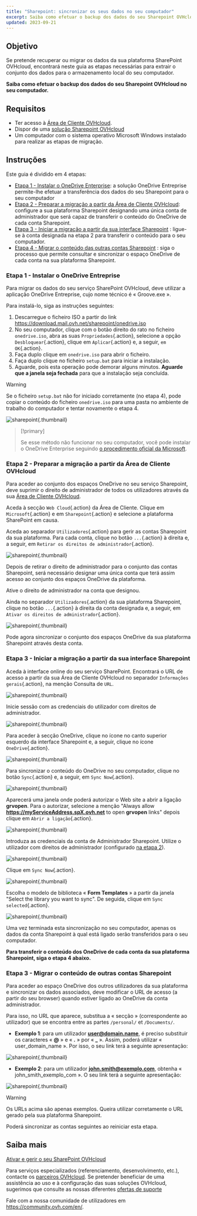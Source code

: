 ```yaml
---
title: "Sharepoint: sincronizar os seus dados no seu computador"
excerpt: Saiba como efetuar o backup dos dados do seu Sharepoint OVHcloud no seu computador
updated: 2023-09-21
---
```


## Objetivo

Se pretende recuperar ou migrar os dados da sua plataforma SharePoint OVHcloud, encontrará neste guia as etapas necessárias para extrair o conjunto dos dados para o armazenamento local do seu computador.

**Saiba como efetuar o backup dos dados do seu Sharepoint OVHcloud no seu computador.**

## Requisitos

- Ter acesso à [Área de Cliente OVHcloud](https://www.ovh.com/auth/?action=gotomanager&from=https://www.ovh.pt/&ovhSubsidiary=pt).
- Dispor de uma [solução Sharepoint OVHcloud](https://www.ovhcloud.com/pt/collaborative-tools/sharepoint/)
- Um computador com o sistema operativo Microsoft Windows instalado para realizar as etapas de migração.

## Instruções

Este guia é dividido em 4 etapas:

- [Etapa 1 - Instalar o OneDrive Enterprise](#installonedrive): a solução OneDrive Entreprise permite-lhe efetuar a transferência dos dados do seu Sharepoint para o seu computador
- [Etapa 2 - Preparar a migração a partir da Área de Cliente OVHcloud](#controlpanelconfig): configure a sua plataforma Sharepoint designando uma única conta de administrador que será capaz de transferir o conteúdo do OneDrive de cada conta Sharepoint.
- [Etapa 3 - Iniciar a migração a partir da sua interface Sharepoint](#migrationignition) : ligue-se à conta designada na etapa 2 para transferir o conteúdo para o seu computador.
- [Etapa 4 - Migrar o conteúdo das outras contas Sharepoint](#migrationother) : siga o processo que permite consultar e sincronizar o espaço OneDrive de cada conta na sua plataforma Sharepoint.

### Etapa 1 - Instalar o OneDrive Entreprise <a name="installonedrive"></a>

Para migrar os dados do seu serviço SharePoint OVHcloud, deve utilizar a aplicação OneDrive Entreprise, cujo nome técnico é « Groove.exe ».

Para instalá-lo, siga as instruções seguintes:

1. Descarregue o ficheiro ISO a partir do link <https://download.mail.ovh.net/sharepoint/onedrive.iso>
2. No seu computador, clique com o botão direito do rato no ficheiro `onedrive.iso`, abra as suas `Propriedades`{.action}, selecione a opção `Desbloquear`{.action}, clique em `Aplicar`{.action} e, a seguir, `em OK`{.action}.
3. Faça duplo clique em `onedrive.iso` para abrir o ficheiro.
4. Faça duplo clique no ficheiro `setup.bat` para iniciar a instalação.
5. Aguarde, pois esta operação pode demorar alguns minutos. **Aguarde que a janela seja fechada** para que a instalação seja concluída.

> [!warning]
>
> Se o ficheiro `setup.bat` não for iniciado corretamente (no etapa 4), pode copiar o conteúdo do ficheiro `onedrive.iso` para uma pasta no ambiente de trabalho do computador e tentar novamente o etapa 4.

![sharepoint](images/sharepoint-eol-00.gif){.thumbnail}

> [!primary]
>
> Se esse método não funcionar no seu computador, você pode instalar o OneDrive Enterprise seguindo [o procedimento oficial da Microsoft](https://learn.microsoft.com/sharepoint/install-previous-sync-app#install-groove-exe-with-office-2016).

### Etapa 2 - Preparar a migração a partir da Área de Cliente OVHcloud <a name="controlpanelconfig"></a>

Para aceder ao conjunto dos espaços OneDrive no seu serviço Sharepoint, deve suprimir o direito de administrador de todos os utilizadores através da sua [Área de Cliente OVHcloud](https://www.ovh.com/auth/?action=gotomanager&from=https://www.ovh.pt/&ovhSubsidiary=pt).

Aceda à secção `Web Cloud`{.action} da Área de Cliente. Clique em `Microsoft`{.action} e em `Sharepoint`{.action} e selecione a plataforma SharePoint em causa.

Aceda ao separador `Utilizadores`{.action} para gerir as contas Sharepoint da sua plataforma. Para cada conta, clique no botão `...`{.action} à direita e, a seguir, em `Retirar os direitos de administrador`{.action}.

![sharepoint](images/sharepoint-eol-01.png){.thumbnail}

Depois de retirar o direito de administrador para o conjunto das contas Sharepoint, será necessário designar uma única conta que terá assim acesso ao conjunto dos espaços OneDrive da plataforma.

Ative o direito de administrador na conta que designou.

Ainda no separador `Utilizadores`{.action} da sua plataforma Sharepoint, clique no botão `...`{.action} à direita da conta designada e, a seguir, em `Ativar os direitos de administrador`{.action}.

![sharepoint](images/sharepoint-eol-02.png){.thumbnail}

Pode agora sincronizar o conjunto dos espaços OneDrive da sua plataforma Sharepoint através desta conta.

### Etapa 3 - Iniciar a migração a partir da sua interface Sharepoint <a name="migrationignition"></a>

Aceda à interface online do seu serviço SharePoint. Encontrará o URL de acesso a partir da sua Área de Cliente OVHcloud no separador `Informações gerais`{.action}, na menção Consulta de `URL`.

![sharepoint](images/sharepoint-eol-03.png){.thumbnail}

Inicie sessão com as credenciais do utilizador com direitos de administrador.

![sharepoint](images/sharepoint-eol-04.png){.thumbnail}

Para aceder à secção OneDrive, clique no ícone no canto superior esquerdo da interface Sharepoint e, a seguir, clique no ícone `OneDrive`{.action}.

![sharepoint](images/sharepoint-eol-05.png){.thumbnail}

Para sincronizar o conteúdo do OneDrive no seu computador, clique no botão `Sync`{.action} e, a seguir, em `Sync Now`{.action}.

![sharepoint](images/sharepoint-eol-06.png){.thumbnail}

Aparecerá uma janela onde poderá autorizar o Web site a abrir a ligação **grvopen**. Para o autorizar, selecione a menção "Always allow **https://myServiceAddress.spX.ovh.net** to open **grvopen** links" depois clique em `Abrir a ligação`{.action}.

![sharepoint](images/sharepoint-eol-07.png){.thumbnail}

Introduza as credenciais da conta de Administrador Sharepoint. Utilize o utilizador com direitos de administrador (configurado [na etapa 2](#controlpanelconfig)).

![sharepoint](images/sharepoint-eol-08.png){.thumbnail}

Clique em `Sync Now`{.action}.

![sharepoint](images/sharepoint-eol-09.png){.thumbnail}

Escolha o modelo de biblioteca « **Form Templates** » a partir da janela "Select the library you want to sync". De seguida, clique em `Sync selected`{.action}.

![sharepoint](images/sharepoint-eol-10.png){.thumbnail}

Uma vez terminada esta sincronização no seu computador, apenas os dados da conta Sharepoint à qual está ligado serão transferidos para o seu computador.

**Para transferir o conteúdo dos OneDrive de cada conta da sua plataforma Sharepoint, siga o etapa 4 abaixo.**

### Etapa 3 - Migrar o conteúdo de outras contas Sharepoint <a name="migrationother"></a>

Para aceder ao espaço OneDrive dos outros utilizadores da sua plataforma e sincronizar os dados associados, deve modificar o URL de acesso (a partir do seu browser) quando estiver ligado ao OneDrive da conta administrador.

Para isso, no URL que aparece, substitua a « secção » (correspondente ao utilizador) que se encontra entre as partes `/personal/` et `/Documents/`.

- **Exemplo 1**: para um utilizador **user@domain.name**, é preciso substituir os caracteres « **@** » e « **.** » por « **_** ». Assim, poderá utilizar « user_domain_name ». Por isso, o seu link terá a seguinte apresentação:

![sharepoint](images/sharepoint-eol-11.png){.thumbnail}

- **Exemplo 2**: para um utilizador **john.smith@exemplo.com**, obtenha « john_smith_exemplo_com ». O seu link terá a seguinte apresentação:

![sharepoint](images/sharepoint-eol-12.png){.thumbnail}

> [!warning]
>
> Os URLs acima são apenas exemplos. Queira utilizar corretamente o URL gerado pela sua plataforma Sharepoint.

Poderá sincronizar as contas seguintes ao reiniciar esta etapa.

## Saiba mais

[Ativar e gerir o seu SharePoint OVHcloud](/pages/web_cloud/email_and_collaborative_solutions/microsoft_sharepoint/sharepoint_manage)

Para serviços especializados (referenciamento, desenvolvimento, etc.), contacte os [parceiros OVHcloud](https://partner.ovhcloud.com/pt/directory/).
Se pretender beneficiar de uma assistência ao uso e à configuração das suas soluções OVHcloud, sugerimos que consulte as nossas diferentes [ofertas de suporte](https://www.ovhcloud.com/pt/support-levels/)

Fale com a nossa comunidade de utilizadores em <https://community.ovh.com/en/>.